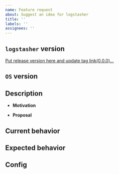 ```yaml
---
name: Feature request
about: Suggest an idea for logstasher
title: ''
labels: ''
assignees: ''
---
```


## `logstasher` version
[Put release version here and update tag link(0.0.0)...](https://github.com/zotonic/logstasher.git)

## `OS` version
<!-- Put the `OS` version ... -->

## Description
* **Motivation**
<!-- (Optional)Describe motivation ... -->
* **Proposal**
<!-- (Optional)Describe proposal of the solution ... -->

## Current behavior
<!-- (Optional)Describe current behavior ... -->

## Expected behavior
<!-- (Optional)Describe expected behavior ... -->

## Config
<!-- (Optional)Put configuration ... -->
